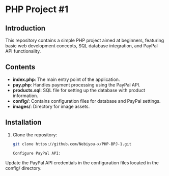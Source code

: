 # PHP Project #1

## Introduction
This repository contains a simple PHP project aimed at beginners, featuring basic web development concepts, SQL database integration, and PayPal API functionality.

## Contents
- **index.php**: The main entry point of the application.
- **pay.php**: Handles payment processing using the PayPal API.
- **products.sql**: SQL file for setting up the database with product information.
- **config/**: Contains configuration files for database and PayPal settings.
- **images/**: Directory for image assets.


## Installation
1. Clone the repository:
   ```bash
   git clone https://github.com/Nebiyou-x/PHP-BPJ-1.git

   Configure PayPal API:
Update the PayPal API credentials in the configuration files located in the config/ directory.
